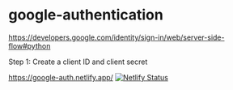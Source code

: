 # google-authentication

https://developers.google.com/identity/sign-in/web/server-side-flow#python

Step 1: Create a client ID and client secret


https://google-auth.netlify.app/
[![Netlify Status](https://api.netlify.com/api/v1/badges/344c98b7-a37f-4614-90e0-84530789fc95/deploy-status)](https://app.netlify.com/sites/google-auth/deploys)